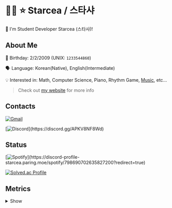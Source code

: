 # 🏳️‍⚧️ ⭐ Starcea / 스타샤
:wave: I'm Student Developer Starcea (스타샤)!

## About Me
:birthday: Birthday: 2/2/2009 (UNIX: `1233544860`)

🗣️ Language: Korean(Native), English(Intermediate)

💡 Interested in: Math, Computer Science, Piano, Rhythm Game, [Music](https://open.spotify.com/playlist/4s5YGEogv1wryJlmlE5Hs0?si=43f825681d3b4ad7), etc...

> Check out [my website](https://starcea.vercel.app) for more info

## Contacts
[![Gmail](https://img.shields.io/badge/stardev.uwu@gmail.com-D14836?style=flat-square&logo=gmail&logoColor=white)](mailto:stardev.uwu@gmail.com)

[![Discord](https://discord-profile-starcea.paring.moe/discord/798690702635827200?)](https://discord.gg/APKV8NF8Wd)

## Status
[![Spotify](https://discord-profile-starcea.paring.moe/spotify/798690702635827200?)](https://discord-profile-starcea.paring.moe/spotify/798690702635827200?redirect=true)

[![Solved.ac Profile](http://mazassumnida.wtf/api/v2/generate_badge?boj=starcea)](https://solved.ac/profile/starcea)

## Metrics
<details><summary>Show</summary>

[![Metrics](/github-metrics.svg)](https://github.com/lowlighter/metrics)

</details>

